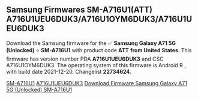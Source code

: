 <h2>Samsung Firmwares SM-A716U1(ATT) A716U1UEU6DUK3/A716U1OYM6DUK3/A716U1UEU6DUK3</h2>
Download the Samsung firmware for the ✅ <strong>Samsung Galaxy A71 5G (Unlocked) </strong> ⭐ <strong>SM-A716U1</strong> with product code <strong>ATT</strong> <strong> from United States</strong>. This firmware has version number PDA <strong>A716U1UEU6DUK3</strong> and CSC A716U1OYM6DUK3. The operating system of this firmware is Android R , with build date 2021-12-20. Changelist <strong>22734624</strong>.


[SM-A716U1](https://samfirm.shop/samsung/model/SM-A716U1)
[A716U1UEU6DUK3](https://samfirm.shop/samsung/pda/A716U1UEU6DUK3)
[Download Firmware Samsung Galaxy A71 5G (Unlocked) SM-A716U1](https://samfirm.shop/samsung/firmware/483408)
